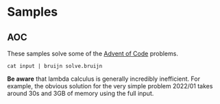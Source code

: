 # Samples

## AOC

These samples solve some of the [Advent of
Code](https://adventofcode.com) problems.

    cat input | bruijn solve.bruijn

**Be aware** that lambda calculus is generally incredibly inefficient.
For example, the obvious solution for the very simple problem 2022/01
takes around 30s and 3GB of memory using the full input.
